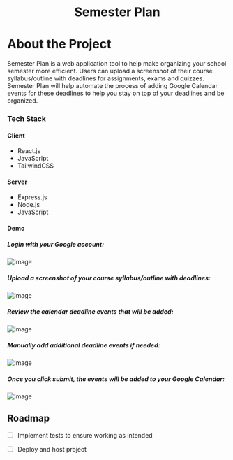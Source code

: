 <div align="center">
  <h1>Semester Plan</h1>
</div>

# About the Project
Semester Plan is a web application tool to help make organizing your school semester more efficient. Users can upload a screenshot of their course syllabus/outline with deadlines for assignments, exams and quizzes. Semester Plan will help automate the process of adding Google Calendar events for these deadlines to help you stay on top of your deadlines and be organized.

### Tech Stack

<h4>Client</h4>
  <ul>
    <li>React.js</li>
    <li>JavaScript</li>
    <li>TailwindCSS</li>
  </ul>

<h4>Server</h4>
  <ul>
    <li>Express.js</li>
    <li>Node.js</li>
    <li>JavaScript</li>
  </ul>

<div>
  <h4>Demo</h4>
  <h5>Login with your Google account:</h5>
  
  ![image](https://github.com/user-attachments/assets/cbe1db04-9e07-48eb-8262-b2dcd39cd1cc)

  <h5>Upload a screenshot of your course syllabus/outline with deadlines:</h5>
  
  ![image](https://github.com/user-attachments/assets/38ca04e2-3cfe-4d37-84e1-999bd0e93dde)

  <h5>Review the calendar deadline events that will be added:</h5>
  
  ![image](https://github.com/user-attachments/assets/e3a47299-642f-4010-ac53-b77c5fb18245)

  <h5>Manually add additional deadline events if needed:</h5>
  
  ![image](https://github.com/user-attachments/assets/ec5be010-23a0-4318-b0f3-d3020e1d62db)
  
  <h5>Once you click submit, the events will be added to your Google Calendar:</h5>
  
  ![image](https://github.com/user-attachments/assets/5825aeb2-c410-4941-a91f-3c583a3fe509)
</div>

## Roadmap

* [ ] Implement tests to ensure working as intended
* [ ] Deploy and host project






